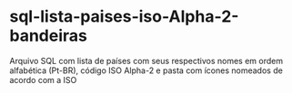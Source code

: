 # sql-lista-paises-iso-Alpha-2-bandeiras
Arquivo SQL com lista de países com seus respectivos nomes em ordem alfabética (Pt-BR), código ISO Alpha-2 e pasta com ícones nomeados de acordo com a ISO
